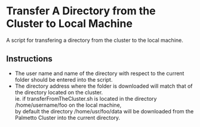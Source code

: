 # Transfer A Directory from the Cluster to Local Machine

A script for transfering a directory from the cluster to the local machine.

## Instructions

* The user name and name of the directory with respect to the current folder should be entered into the script. 
* The directory address where the folder is downloaded will match that of the directory located on the cluster.  
  ie. if transferFromTheCluster.sh is located in the directory /home/username/foo on the local machine,  
  by default the directory /home/usr/foo/data will be downloaded from the Palmetto Cluster into the current directory.

